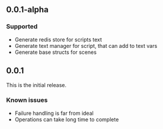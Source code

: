 ## 0.0.1-alpha

### Supported

* Generate redis store for scripts text
* Generate text manager for script, that can add to text vars
* Generate base structs for scenes

## 0.0.1

This is the initial release.

### Known issues

* Failure handling is far from ideal
* Operations can take long time to complete